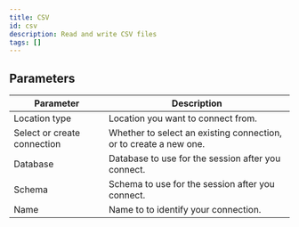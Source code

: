 ```yaml
---
title: CSV
id: csv
description: Read and write CSV files
tags: []
---
```


## Parameters

| Parameter                   | Description                                                       |
| --------------------------- | ----------------------------------------------------------------- |
| Location type               | Location you want to connect from.                                |
| Select or create connection | Whether to select an existing connection, or to create a new one. |
| Database                    | Database to use for the session after you connect.                |
| Schema                      | Schema to use for the session after you connect.                  |
| Name                        | Name to to identify your connection.                              |
